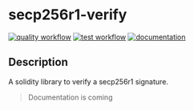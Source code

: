 # secp256r1-verify

[![quality workflow](https://github.com/0x90d2b2b7fb7599eebb6e7a32980857d8/secp256r1-verify/actions/workflows/quality-checks.yml/badge.svg?branch=main)](https://github.com/0x90d2b2b7fb7599eebb6e7a32980857d8/secp256r1-verify/actions/workflows/quality-checks.yml)
[![test workflow](https://github.com/0x90d2b2b7fb7599eebb6e7a32980857d8/secp256r1-verify/actions/workflows/tests.yml/badge.svg?branch=main)](https://github.com/0x90d2b2b7fb7599eebb6e7a32980857d8/secp256r1-verify/actions/workflows/tests.yml)
[![documentation](https://img.shields.io/badge/documentation-here-purple)](https://0x90d2b2b7fb7599eebb6e7a32980857d8.github.io/secp256r1-verify/)

## Description

A solidity library to verify a secp256r1 signature.

> Documentation is coming
